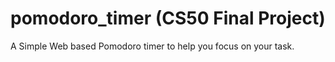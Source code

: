 # pomodoro_timer (CS50 Final Project)
A Simple Web based Pomodoro timer to help you focus on your task.
